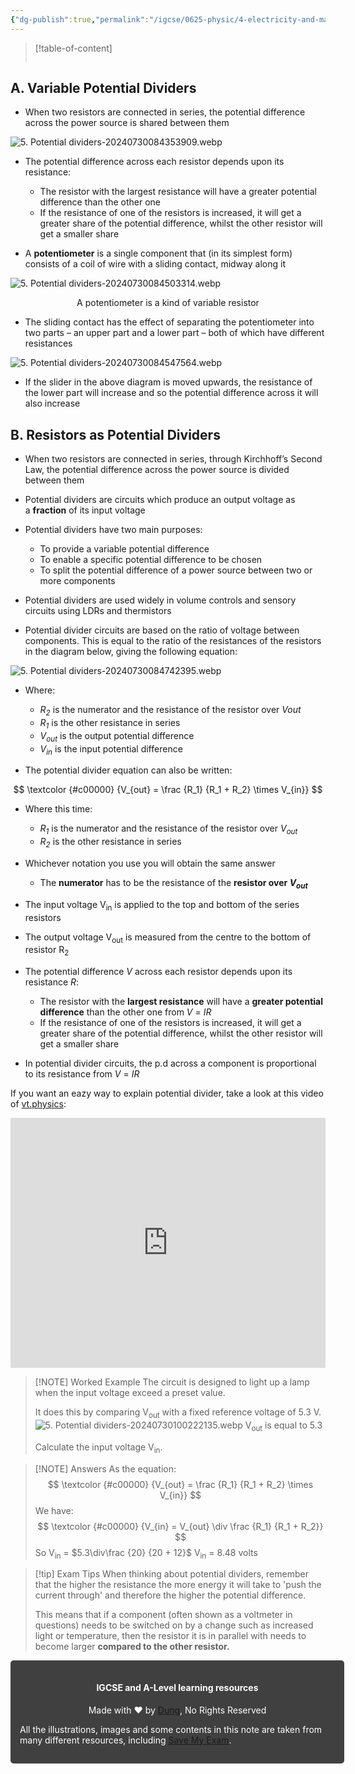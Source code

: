 ```yaml
---
{"dg-publish":true,"permalink":"/igcse/0625-physic/4-electricity-and-magnetism/4-3-electric-circuit-and-electrical-safety/5-potential-dividers/","tags":["0625-Physics","IGCSE"],"noteIcon":""}
---
```


> [!table-of-content]
> ```table-of-contents
> ```

## A. Variable Potential Dividers
- When two resistors are connected in series, the potential difference across the power source is shared between them

![5. Potential dividers-20240730084353909.webp](/img/user/IGCSE/0625%20-%20Physic/4.%20Electricity%20and%20Magnetism/4.3.%20Electric%20circuit%20and%20electrical%20safety/Resources/5.%20Potential%20dividers-20240730084353909.webp)

- The potential difference across each resistor depends upon its resistance:
    - The resistor with the largest resistance will have a greater potential difference than the other one
    - If the resistance of one of the resistors is increased, it will get a greater share of the potential difference, whilst the other resistor will get a smaller share

- A **potentiometer** is a single component that (in its simplest form) consists of a coil of wire with a sliding contact, midway along it

![5. Potential dividers-20240730084503314.webp](/img/user/IGCSE/0625%20-%20Physic/4.%20Electricity%20and%20Magnetism/4.3.%20Electric%20circuit%20and%20electrical%20safety/Resources/5.%20Potential%20dividers-20240730084503314.webp)

<center>A potentiometer is a kind of variable resistor</center>

- The sliding contact has the effect of separating the potentiometer into two parts – an upper part and a lower part – both of which have different resistances

![5. Potential dividers-20240730084547564.webp](/img/user/IGCSE/0625%20-%20Physic/4.%20Electricity%20and%20Magnetism/4.3.%20Electric%20circuit%20and%20electrical%20safety/Resources/5.%20Potential%20dividers-20240730084547564.webp)

- If the slider in the above diagram is moved upwards, the resistance of the lower part will increase and so the potential difference across it will also increase

## B. Resistors as Potential Dividers
- When two resistors are connected in series, through Kirchhoff’s Second Law, the potential difference across the power source is divided between them
- Potential dividers are circuits which produce an output voltage as a **fraction** of its input voltage
- Potential dividers have two main purposes:
    - To provide a variable potential difference
    - To enable a specific potential difference to be chosen
    - To split the potential difference of a power source between two or more components

- Potential dividers are used widely in volume controls and sensory circuits using LDRs and thermistors
- Potential divider circuits are based on the ratio of voltage between components. This is equal to the ratio of the resistances of the resistors in the diagram below, giving the following equation:

![5. Potential dividers-20240730084742395.webp](/img/user/IGCSE/0625%20-%20Physic/4.%20Electricity%20and%20Magnetism/4.3.%20Electric%20circuit%20and%20electrical%20safety/Resources/5.%20Potential%20dividers-20240730084742395.webp)

- Where:
    - _R<sub>2</sub>_ is the numerator and the resistance of the resistor over _Vout_ 
    - _R<sub>1</sub>_ is the other resistance in series
    - _V<sub>out</sub>_ is the output potential difference
    - _V<sub>in</sub>_ is the input potential difference

- The potential divider equation can also be written:

$$
\textcolor {#c00000} {V_{out} = \frac {R_1} {R_1 + R_2} \times V_{in}}
$$

- Where this time:
    - _R<sub>1</sub>_ is the numerator and the resistance of the resistor over _V<sub>out</sub>_ 
    - _R<sub>2</sub>_ is the other resistance in series
- Whichever notation you use you will obtain the same answer
    - The **numerator** has to be the resistance of the **resistor over _V<sub>out</sub>_**

- The input voltage V<sub>in</sub> is applied to the top and bottom of the series resistors
- The output voltage V<sub>out</sub> is measured from the centre to the bottom of resistor R<sub>2</sub>
- The potential difference _V_ across each resistor depends upon its resistance _R_:
    - The resistor with the **largest resistance** will have a **greater potential difference** than the other one from _V_ = _IR_
    - If the resistance of one of the resistors is increased, it will get a greater share of the potential difference, whilst the other resistor will get a smaller share
    
- In potential divider circuits, the p.d across a component is proportional to its resistance from _V_ = _IR_

If you want an eazy way to explain potential divider, take a look at this video of [vt.physics](https://www.youtube.com/@vt.physics):
<iframe width="100%" height="400px" src="https://www.youtube.com/embed/R4JH0ESDuqQ" title="Potential Dividers - Physics Revision" frameborder="0" allow="accelerometer; autoplay; clipboard-write; encrypted-media; gyroscope; picture-in-picture; web-share" referrerpolicy="strict-origin-when-cross-origin" allowfullscreen></iframe>


> [!NOTE] Worked Example
> The circuit is designed to light up a lamp when the input voltage exceed a preset value.
>
> It does this by comparing V<sub>out</sub> with a fixed reference voltage of 5.3 V.
> ![5. Potential dividers-20240730100222135.webp](/img/user/IGCSE/0625%20-%20Physic/4.%20Electricity%20and%20Magnetism/4.3.%20Electric%20circuit%20and%20electrical%20safety/Resources/5.%20Potential%20dividers-20240730100222135.webp)
> V<sub>out</sub> is equal to 5.3
>
> Calculate the input voltage V<sub>in</sub>.


> [!NOTE] Answers
> As the equation:
> $$
> \textcolor {#c00000} {V_{out} = \frac {R_1} {R_1 + R_2} \times V_{in}}
> $$
> We have:
> $$
> \textcolor {#c00000} {V_{in} = V_{out} \div \frac {R_1} {R_1 + R_2}}
> $$
> So V<sub>in</sub> = $5.3\div\frac {20} {20 + 12}$
> V<sub>in</sub> = 8.48 volts


> [!tip] Exam Tips
> When thinking about potential dividers, remember that the higher the resistance the more energy it will take to 'push the current through' and therefore the higher the potential difference.
> 
> This means that if a component (often shown as a voltmeter in questions) needs to be switched on by a change such as increased light or temperature, then the resistor it is in parallel with needs to become larger **compared to the other resistor.**


<div class="transclusion internal-embed is-loaded"><div class="markdown-embed">





<div style="background-color: #404040; padding:15px; border-radius: 5px; color: #fff; width: 100%">
<h4 style="text-align: center">IGCSE and A-Level learning resources</h4>
<p style="text-align: center">Made with ♥ by <a href="https://www.facebook.com/luong.tuandung.3/" target="_blank">Dung</a>, No Rights Reserved</p>
<p>All the illustrations, images and some contents in this note are taken from many different resources, including <a href="https://www.savemyexams.com/" target="_blank">Save My Exam</a>.</p>
</div>


</div></div>
